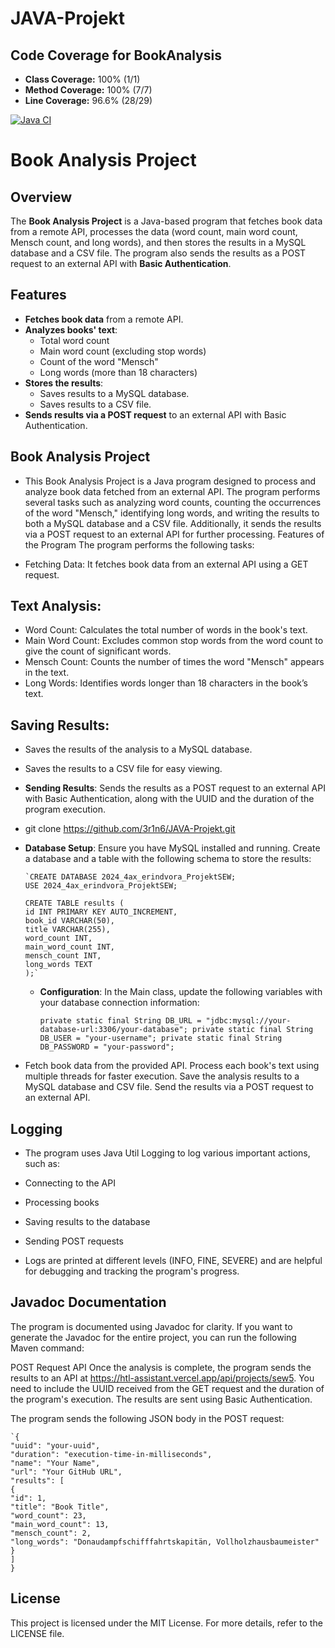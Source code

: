 ﻿# JAVA-Projekt

## Code Coverage for BookAnalysis
- **Class Coverage:** 100% (1/1)
- **Method Coverage:** 100% (7/7)
- **Line Coverage:** 96.6% (28/29)


[![Java CI](https://github.com/3r1n6/JAVA-Projekt/actions/workflows/ci.yml/badge.svg)](https://github.com/3r1n6/JAVA-Projekt/actions/workflows/ci.yml)

# Book Analysis Project

## Overview

The **Book Analysis Project** is a Java-based program that fetches book data from a remote API, processes the data (word count, main word count, Mensch count, and long words), and then stores the results in a MySQL database and a CSV file. The program also sends the results as a POST request to an external API with **Basic Authentication**.

## Features

- **Fetches book data** from a remote API.
- **Analyzes books' text**:
    - Total word count
    - Main word count (excluding stop words)
    - Count of the word "Mensch"
    - Long words (more than 18 characters)
- **Stores the results**:
    - Saves results to a MySQL database.
    - Saves results to a CSV file.
- **Sends results via a POST request** to an external API with Basic Authentication.



## Book Analysis Project

 - This Book Analysis Project is a Java program designed to process and analyze book data fetched from an external API. The program performs several tasks such as analyzing word counts, counting the occurrences of the word "Mensch," identifying long words, and writing the results to both a MySQL database and a CSV file. Additionally, it sends the results via a POST request to an external API for further processing. Features of the Program
The program performs the following tasks:

* Fetching Data: It fetches book data from an external API using a GET request.

##  **Text Analysis**:

* Word Count: Calculates the total number of words in the book's text.
* Main Word Count: Excludes common stop words from the word count to give the count of significant words.
* Mensch Count: Counts the number of times the word "Mensch" appears in the text.
* Long Words: Identifies words longer than 18 characters in the book’s text.

##  Saving Results:

* Saves the results of the analysis to a MySQL database.
* Saves the results to a CSV file for easy viewing.
* **Sending Results**: Sends the results as a POST request to an external API with Basic Authentication, along with the UUID and the duration of the program execution.
* git clone https://github.com/3r1n6/JAVA-Projekt.git

* **Database Setup**: Ensure you have MySQL installed and running. Create a database and a table with the following schema to store the results:


      `CREATE DATABASE 2024_4ax_erindvora_ProjektSEW;
      USE 2024_4ax_erindvora_ProjektSEW;
      
      CREATE TABLE results (
      id INT PRIMARY KEY AUTO_INCREMENT,
      book_id VARCHAR(50),
      title VARCHAR(255),
      word_count INT,
      main_word_count INT,
      mensch_count INT,
      long_words TEXT
      );`
  - **Configuration**: In the Main class, update the following variables with your database connection information:


    `private static final String DB_URL = "jdbc:mysql://your-database-url:3306/your-database";
    private static final String DB_USER = "your-username";
    private static final String DB_PASSWORD = "your-password";`
 


 - Fetch book data from the provided API.
Process each book's text using multiple threads for faster execution.
Save the analysis results to a MySQL database and CSV file.
Send the results via a POST request to an external API.

##   **Logging**

 - The program uses Java Util Logging to log various important actions, such as:

 - Connecting to the API
 - Processing books
 - Saving results to the database
 - Sending POST requests
 - Logs are printed at different levels (INFO, FINE, SEVERE) and are helpful for debugging and tracking the program's progress.

## Javadoc Documentation

The program is documented using Javadoc for clarity. If you want to generate the Javadoc for the entire project, you can run the following Maven command:




POST Request API
Once the analysis is complete, the program sends the results to an API at https://htl-assistant.vercel.app/api/projects/sew5. You need to include the UUID received from the GET request and the duration of the program's execution. The results are sent using Basic Authentication.

The program sends the following JSON body in the POST request:


    `{
    "uuid": "your-uuid",
    "duration": "execution-time-in-milliseconds",
    "name": "Your Name",
    "url": "Your GitHub URL",
    "results": [
    {
    "id": 1,
    "title": "Book Title",
    "word_count": 23,
    "main_word_count": 13,
    "mensch_count": 2,
    "long_words": "Donaudampfschifffahrtskapitän, Vollholzhausbaumeister"
    }
    ]
    }
## License
This project is licensed under the MIT License. For more details, refer to the LICENSE file.
